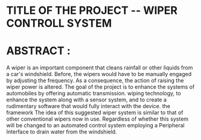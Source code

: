 # TITLE OF THE PROJECT -- WIPER CONTROLL SYSTEM

# ABSTRACT :

A wiper is an important component that cleans rainfall or other liquids from a car's windshield. Before, the wipers would have to be manually engaged by adjusting the frequency. As a consequence, the action of raising the wiper power is altered. The goal of the project is to enhance the systems of automobiles by offering automatic transmission. wiping technology, to enhance the system along with a sensor system, and to create a rudimentary software that would fully interact with the device. the framework The idea of this suggested wiper system is similar to that of other conventional wipers now in use. Regardless of whether this system will be changed to an automated control system employing a Peripheral Interface to drain water from the windshield.

